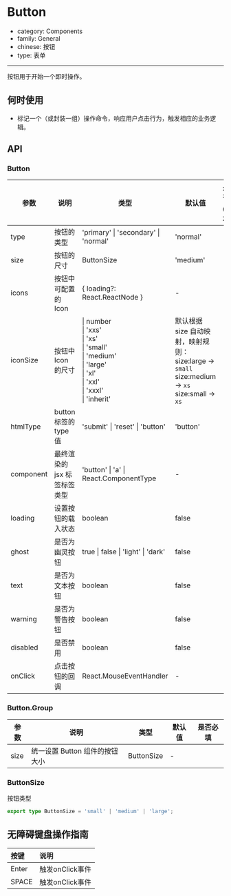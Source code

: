 # Button

-   category: Components
-   family: General
-   chinese: 按钮
-   type: 表单

---

按钮用于开始一个即时操作。

## 何时使用

-   标记一个（或封装一组）操作命令，响应用户点击行为，触发相应的业务逻辑。

## API

### Button

| 参数      | 说明                        | 类型                                                                                                                                              | 默认值                                                                                                         | 是否必填 |
| --------- | --------------------------- | ------------------------------------------------------------------------------------------------------------------------------------------------- | -------------------------------------------------------------------------------------------------------------- | -------- |
| type      | 按钮的类型                  | 'primary' \| 'secondary' \| 'normal'                                                                                                              | 'normal'                                                                                                       |          |
| size      | 按钮的尺寸                  | ButtonSize                                                                                                                                        | 'medium'                                                                                                       |          |
| icons     | 按钮中可配置的 Icon         | { loading?: React.ReactNode }                                                                                                                     | -                                                                                                              |          |
| iconSize  | 按钮中 Icon 的尺寸          | \| number<br/> \| 'xxs'<br/> \| 'xs'<br/> \| 'small'<br/> \| 'medium'<br/> \| 'large'<br/> \| 'xl'<br/> \| 'xxl'<br/> \| 'xxxl'<br/> \| 'inherit' | 默认根据 size 自动映射，映射规则：<br/>size:large -\> `small`<br/>size:medium -\> `xs`<br/>size:small -\> `xs` |          |
| htmlType  | button 标签的 type 值       | 'submit' \| 'reset' \| 'button'                                                                                                                   | 'button'                                                                                                       |          |
| component | 最终渲染的 jsx 标签标签类型 | 'button' \| 'a' \| React.ComponentType<unknown>                                                                                                   | -                                                                                                              |          |
| loading   | 设置按钮的载入状态          | boolean                                                                                                                                           | false                                                                                                          |          |
| ghost     | 是否为幽灵按钮              | true \| false \| 'light' \| 'dark'                                                                                                                | false                                                                                                          |          |
| text      | 是否为文本按钮              | boolean                                                                                                                                           | false                                                                                                          |          |
| warning   | 是否为警告按钮              | boolean                                                                                                                                           | false                                                                                                          |          |
| disabled  | 是否禁用                    | boolean                                                                                                                                           | false                                                                                                          |          |
| onClick   | 点击按钮的回调              | React.MouseEventHandler                                                                                                                           | -                                                                                                              |          |

### Button.Group

| 参数 | 说明                           | 类型       | 默认值 | 是否必填 |
| ---- | ------------------------------ | ---------- | ------ | -------- |
| size | 统一设置 Button 组件的按钮大小 | ButtonSize | -      |          |

### ButtonSize

按钮类型

```typescript
export type ButtonSize = 'small' | 'medium' | 'large';
```

## 无障碍键盘操作指南

| 按键  | 说明            |
| :---- | :-------------- |
| Enter | 触发onClick事件 |
| SPACE | 触发onClick事件 |
